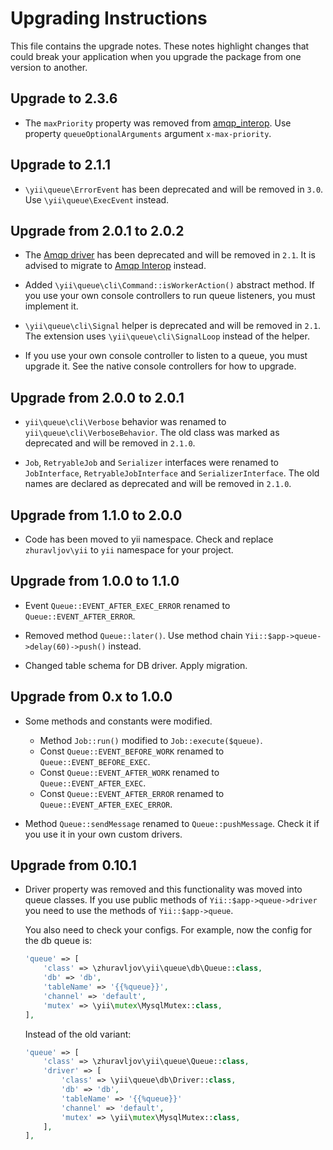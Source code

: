 Upgrading Instructions
======================

This file contains the upgrade notes. These notes highlight changes that could break your
application when you upgrade the package from one version to another.

Upgrade to 2.3.6
----------------

* The `maxPriority` property was removed from [amqp_interop](docs/guide/driver-amqp-interop.md). 
  Use property `queueOptionalArguments` argument `x-max-priority`.

Upgrade to 2.1.1
----------------

* `\yii\queue\ErrorEvent` has been deprecated and will be removed in `3.0`.
  Use `\yii\queue\ExecEvent` instead.

Upgrade from 2.0.1 to 2.0.2
---------------------------

* The [Amqp driver](docs/guide/driver-amqp.md) has been deprecated and will be removed in `2.1`.
  It is advised to migrate to [Amqp Interop](docs/guide/driver-amqp-interop.md) instead.

* Added `\yii\queue\cli\Command::isWorkerAction()` abstract method. If you use your own console
  controllers to run queue listeners, you must implement it.

* `\yii\queue\cli\Signal` helper is deprecated and will be removed in `2.1`.  The extension uses
  `\yii\queue\cli\SignalLoop` instead of the helper.

* If you use your own console controller to listen to a queue, you must upgrade it. See the native
  console controllers for how to upgrade.

Upgrade from 2.0.0 to 2.0.1
---------------------------

* `yii\queue\cli\Verbose` behavior was renamed to `yii\queue\cli\VerboseBehavior`. The old class was
  marked as deprecated and will be removed in `2.1.0`.

* `Job`, `RetryableJob` and `Serializer` interfaces were renamed to `JobInterface`,
  `RetryableJobInterface` and `SerializerInterface`. The old names are declared as deprecated
  and will be removed in `2.1.0`.

Upgrade from 1.1.0 to 2.0.0
---------------------------

* Code has been moved to yii namespace. Check and replace `zhuravljov\yii` to `yii` namespace for
  your project.

Upgrade from 1.0.0 to 1.1.0
---------------------------

* Event `Queue::EVENT_AFTER_EXEC_ERROR` renamed to `Queue::EVENT_AFTER_ERROR`.

* Removed method `Queue::later()`. Use method chain `Yii::$app->queue->delay(60)->push()` instead.

* Changed table schema for DB driver. Apply migration.


Upgrade from 0.x to 1.0.0
-------------------------

* Some methods and constants were modified.

  - Method `Job::run()` modified to `Job::execute($queue)`.
  - Const `Queue::EVENT_BEFORE_WORK` renamed to `Queue::EVENT_BEFORE_EXEC`.
  - Const `Queue::EVENT_AFTER_WORK` renamed to `Queue::EVENT_AFTER_EXEC`.
  - Const `Queue::EVENT_AFTER_ERROR` renamed to `Queue::EVENT_AFTER_EXEC_ERROR`.

* Method `Queue::sendMessage` renamed to `Queue::pushMessage`. Check it if you use it in your own
  custom drivers.


Upgrade from 0.10.1
-------------------

* Driver property was removed and this functionality was moved into queue classes. If you use public
  methods of `Yii::$app->queue->driver` you need to use the methods of `Yii::$app->queue`.

  You also need to check your configs. For example, now the config for the db queue is:

  ```php
  'queue' => [
      'class' => \zhuravljov\yii\queue\db\Queue::class,
      'db' => 'db',
      'tableName' => '{{%queue}}',
      'channel' => 'default',
      'mutex' => \yii\mutex\MysqlMutex::class,
  ],
  ```

  Instead of the old variant:

  ```php
  'queue' => [
      'class' => \zhuravljov\yii\queue\Queue::class,
      'driver' => [
          'class' => \yii\queue\db\Driver::class,
          'db' => 'db',
          'tableName' => '{{%queue}}'
          'channel' => 'default',
          'mutex' => \yii\mutex\MysqlMutex::class,
      ],
  ],
  ```
